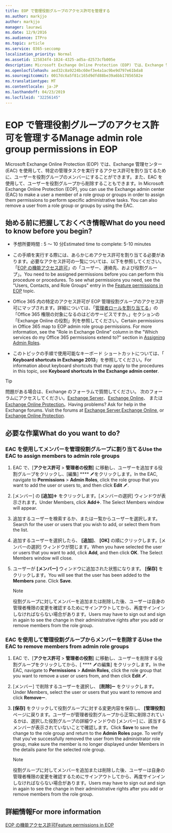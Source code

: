 ```yaml
---
title: EOP で管理役割グループのアクセス許可を管理する
ms.author: markjjo
author: markjjo
manager: laurawi
ms.date: 12/9/2016
ms.audience: ITPro
ms.topic: article
ms.service: O365-seccomp
localization_priority: Normal
ms.assetid: 125834f4-1024-4325-ad5a-d2573cfb005e
description: Microsoft Exchange Online Protection (EOP) では、Exchange 管理センター (EAC) を使用して、特定の管理タスクを実行するアクセス許可を割り当てるために、ユーザーを役割グループのメンバーにすることができます。また、EAC を使用して、ユーザーを役割グループから削除することもできます。
ms.openlocfilehash: aed32c8a9224bc60ef3e4a1ac9be9d797e61bda8
ms.sourcegitcommit: 0017dc6a5f81c165d9dfd88be39a6bb17856582e
ms.translationtype: MT
ms.contentlocale: ja-JP
ms.lasthandoff: 04/23/2019
ms.locfileid: "32256145"
---
```

# <a name="manage-admin-role-group-permissions-in-eop"></a><span data-ttu-id="caa22-104">EOP で管理役割グループのアクセス許可を管理する</span><span class="sxs-lookup"><span data-stu-id="caa22-104">Manage admin role group permissions in EOP</span></span>
  
<span data-ttu-id="caa22-p102">Microsoft Exchange Online Protection (EOP) では、Exchange 管理センター (EAC) を使用して、特定の管理タスクを実行するアクセス許可を割り当てるために、ユーザーを役割グループのメンバーにすることができます。また、EAC を使用して、ユーザーを役割グループから削除することもできます。</span><span class="sxs-lookup"><span data-stu-id="caa22-p102">In Microsoft Exchange Online Protection (EOP), you can use the Exchange admin center (EAC) to make a user a member of a role group or groups in order to assign them permissions to perform specific administrative tasks. You can also remove a user from a role group or groups by using the EAC.</span></span>
  
## <a name="what-do-you-need-to-know-before-you-begin"></a><span data-ttu-id="caa22-107">始める前に把握しておくべき情報</span><span class="sxs-lookup"><span data-stu-id="caa22-107">What do you need to know before you begin?</span></span>

- <span data-ttu-id="caa22-108">予想所要時間 : 5 ～ 10 分</span><span class="sxs-lookup"><span data-stu-id="caa22-108">Estimated time to complete: 5-10 minutes</span></span>
    
- <span data-ttu-id="caa22-p103">この手順を実行する際には、あらかじめアクセス許可を割り当てる必要があります。必要なアクセス許可の一覧については、以下を参照してください。「[EOP の機能アクセス許可](feature-permissions-in-eop.md)」の「ユーザー、連絡先、および役割グループ」。</span><span class="sxs-lookup"><span data-stu-id="caa22-p103">You need to be assigned permissions before you can perform this procedure or procedures. To see what permissions you need, see the "Users, Contacts, and Role Groups" entry in the [Feature permissions in EOP](feature-permissions-in-eop.md) topic.</span></span> 
    
- <span data-ttu-id="caa22-p104">Office 365 内の特定のアクセス許可が EOP 管理役割グループのアクセス許可にマップされます。詳細については、「[管理者ロールを割り当てる](https://go.microsoft.com/fwlink/p/?LinkId=286708)」の「Office 365 権限の対象になるのはどのサービスですか。」セクションの「Exchange Online の役割」列を参照してください。</span><span class="sxs-lookup"><span data-stu-id="caa22-p104">Certain permissions in Office 365 map to EOP admin role group permissions. For more information, see the "Role in Exchange Online" column in the "Which services do my Office 365 permissions extend to?" section in [Assigning Admin Roles](https://go.microsoft.com/fwlink/p/?LinkId=286708).</span></span>
    
- <span data-ttu-id="caa22-114">このトピックの手順で使用可能なキーボード ショートカットについては、「 **Keyboard shortcuts in Exchange 2013**」を参照してください。</span><span class="sxs-lookup"><span data-stu-id="caa22-114">For information about keyboard shortcuts that may apply to the procedures in this topic, see **Keyboard shortcuts in the Exchange admin center**.</span></span>
    
> [!TIP]
> <span data-ttu-id="caa22-p105">問題がある場合は、Exchange のフォーラムで質問してください。 次のフォーラムにアクセスしてください。[Exchange Server](https://go.microsoft.com/fwlink/p/?linkId=60612)、[Exchange Online](https://go.microsoft.com/fwlink/p/?linkId=267542)、 または [Exchange Online Protection](https://go.microsoft.com/fwlink/p/?linkId=285351)。</span><span class="sxs-lookup"><span data-stu-id="caa22-p105">Having problems? Ask for help in the Exchange forums. Visit the forums at [Exchange Server](https://go.microsoft.com/fwlink/p/?linkId=60612),[Exchange Online](https://go.microsoft.com/fwlink/p/?linkId=267542), or [Exchange Online Protection](https://go.microsoft.com/fwlink/p/?linkId=285351).</span></span> 
  
## <a name="what-do-you-want-to-do"></a><span data-ttu-id="caa22-118">必要な作業</span><span class="sxs-lookup"><span data-stu-id="caa22-118">What do you want to do?</span></span>

### <a name="use-the-eac-to-assign-members-to-admin-role-groups"></a><span data-ttu-id="caa22-119">EAC を使用してメンバーを管理役割グループに割り当てる</span><span class="sxs-lookup"><span data-stu-id="caa22-119">Use the EAC to assign members to admin role groups</span></span>

1. <span data-ttu-id="caa22-120">EAC で、[**アクセス許可** \> **管理者の役割**] に移動し、ユーザーを追加する役割グループをクリックし、[編集] \*\*\*\* ![編集アイコン](../media/ITPro-EAC-EditIcon.gif)をクリックします。</span><span class="sxs-lookup"><span data-stu-id="caa22-120">In the EAC, navigate to **Permissions** \> **Admin Roles**, click the role group that you want to add the user or users to, and then click **Edit** ![Edit icon](../media/ITPro-EAC-EditIcon.gif).</span></span>
    
2. <span data-ttu-id="caa22-p106">[メンバー] の **[追加]**![[追加] アイコン](../media/ITPro-EAC-AddIcon.gif) をクリックします。[メンバーの選択] ウィンドウが表示されます。</span><span class="sxs-lookup"><span data-stu-id="caa22-p106">Under Members, click **Add**![Add Icon](../media/ITPro-EAC-AddIcon.gif). The Select Members window will appear.</span></span>
    
3. <span data-ttu-id="caa22-123">追加するユーザーを検索するか、または一覧からユーザーを選択します。</span><span class="sxs-lookup"><span data-stu-id="caa22-123">Search for the user or users that you wish to add, or select them from the list.</span></span>
    
4. <span data-ttu-id="caa22-p107">追加するユーザーを選択したら、 **[追加]**、 **[OK]** の順にクリックします。[メンバーの選択] ウィンドウが閉じます。</span><span class="sxs-lookup"><span data-stu-id="caa22-p107">When you have selected the user or users that you want to add, click **Add**, and then click **OK**. The Select Members window will close.</span></span>
    
5. <span data-ttu-id="caa22-p108">ユーザーが **[メンバー]** ウィンドウに追加された状態になります。 **[保存]** をクリックします。</span><span class="sxs-lookup"><span data-stu-id="caa22-p108">You will see that the user has been added to the **Members** pane. Click **Save**.</span></span>
    
    > [!NOTE]
    > <span data-ttu-id="caa22-128">役割グループに対してメンバーを追加または削除した後、ユーザーは自身の管理者権限の変更を確認するためにサインアウトしてから、再度サインインしなければならない場合があります。</span><span class="sxs-lookup"><span data-stu-id="caa22-128">Users may have to sign out and sign in again to see the change in their administrative rights after you add or remove members from the role group.</span></span> 
  
### <a name="use-the-eac-to-remove-members-from-admin-role-groups"></a><span data-ttu-id="caa22-129">EAC を使用して管理役割グループからメンバーを削除する</span><span class="sxs-lookup"><span data-stu-id="caa22-129">Use the EAC to remove members from admin role groups</span></span>

1. <span data-ttu-id="caa22-130">EAC で、[**アクセス許可** \> **管理者の役割**] に移動し、ユーザーを削除する役割グループをクリックしてから、[ \*\*\*\* ![編集アイコン](../media/ITPro-EAC-EditIcon.gif)の編集] をクリックします。</span><span class="sxs-lookup"><span data-stu-id="caa22-130">In the EAC, navigate to **Permissions** \> **Admin Roles**, click the role group that you want to remove a user or users from, and then click **Edit** ![Edit icon](../media/ITPro-EAC-EditIcon.gif).</span></span>
    
2. <span data-ttu-id="caa22-131">[メンバー] で削除するユーザーを選択し、 **[削除]**![[削除] アイコン](../media/ITPro-EAC-RemoveIcon.gif) をクリックします。</span><span class="sxs-lookup"><span data-stu-id="caa22-131">Under Members, select the user or users that you want to remove and click **Remove**![Remove icon](../media/ITPro-EAC-RemoveIcon.gif).</span></span>
    
3. <span data-ttu-id="caa22-p109">**[保存]** をクリックして役割グループに対する変更内容を保存し、 **[管理役割]** ページに戻ります。ユーザーが管理者役割グループから正常に削除されているかは、選択した役割グループの詳細ウィンドウの [メンバー] に、該当するメンバーが表示されていないことで確認します。</span><span class="sxs-lookup"><span data-stu-id="caa22-p109">Click **Save** to save the change to the role group and return to the **Admin Roles** page. To verify that you've successfully removed the user from the administrator role group, make sure the member is no longer displayed under Members in the details pane for the selected role group.</span></span> 
    
    > [!NOTE]
    > <span data-ttu-id="caa22-134">役割グループに対してメンバーを追加または削除した後、ユーザーは自身の管理者権限の変更を確認するためにサインアウトしてから、再度サインインしなければならない場合があります。</span><span class="sxs-lookup"><span data-stu-id="caa22-134">Users may have to sign out and sign in again to see the change in their administrative rights after you add or remove members from the role group.</span></span> 
  
## <a name="for-more-information"></a><span data-ttu-id="caa22-135">詳細情報</span><span class="sxs-lookup"><span data-stu-id="caa22-135">For more information</span></span>

[<span data-ttu-id="caa22-136">EOP の機能アクセス許可</span><span class="sxs-lookup"><span data-stu-id="caa22-136">Feature permissions in EOP</span></span>](feature-permissions-in-eop.md)
  

